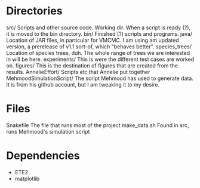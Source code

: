# Directories

src/	Scripts and other source code. Working dir. When a script is ready (?), it is moved to the bin directory.
bin/	Finished (?) scripts and programs. 
java/	Location of JAR files, in particular for VMCMC. I am using am updated version, a prerelease of v1.1 sort-of, which "behaves better".
species_trees/
	Location of species trees, duh. The whole range of trees we are interested in will be here.
experiments/
	This is were the different test cases are worked on. 
figures/
	This is the destination of figures that are created from the results.
AnnelieEffort/
	Scripts etc that Annelie put together
MehmoodSimulationScript/
	The script Mehmood has used to generate data. It is from his github account, but I am tweaking it to my desire.

# Files

Snakefile	The file that runs most of the project
make_data.sh	Found in src, runs Mehmood's simulation script

# Dependencies

* ETE2
* matplotlib
